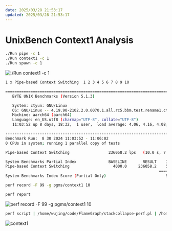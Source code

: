 ```yaml
---
date: 2025/03/28 21:53:17
updated: 2025/03/28 21:53:17
---
```


# UnixBench Context1 Analysis

```bash
./Run pipe -c 1
./Run context1 -c 1
./Run spawn -c 1
```

![./Run context1 -c 1](https://cdn.jsdelivr.net/gh/realwujing/picture-bed/20240830104823.png)

```bash
1 x Pipe-based Context Switching  1 2 3 4 5 6 7 8 9 10

========================================================================
   BYTE UNIX Benchmarks (Version 5.1.3)

   System: ctyun: GNU/Linux
   OS: GNU/Linux -- 4.19.90-2102.2.0.0070.1.all.rc5.bbm.test.rename1.ctl2.aarch64 -- #1 SMP Wed Aug 21 15:57:25 CST 2024
   Machine: aarch64 (aarch64)
   Language: en_US.utf8 (charmap="UTF-8", collate="UTF-8")
   11:03:52 up 8 days, 18:32,  1 user,  load average: 4.06, 4.16, 4.08; runlevel 3

------------------------------------------------------------------------
Benchmark Run:  8 30 2024 11:03:52 - 11:06:02
0 CPUs in system; running 1 parallel copy of tests

Pipe-based Context Switching                 236058.2 lps   (10.0 s, 7 samples)

System Benchmarks Partial Index              BASELINE       RESULT    INDEX
Pipe-based Context Switching                   4000.0     236058.2    590.1
                                                                   ========
System Benchmarks Index Score (Partial Only)                          590.1
```

```bash
perf record -F 99 -g pgms/context1 10
```

```bash
perf report
```

![perf record -F 99 -g pgms/context1 10](https://cdn.jsdelivr.net/gh/realwujing/picture-bed/20240830105627.png)

```bash
perf script | /home/wujing/code/FlameGraph/stackcollapse-perf.pl | /home/wujing/code/FlameGraph/flamegraph.pl > context1.svg
```

![context1](https://cdn.jsdelivr.net/gh/realwujing/picture-bed/context1.svg)